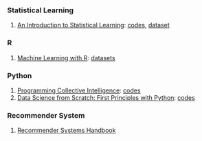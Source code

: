 ### Statistical Learning
1. [An Introduction to Statistical Learning](https://www.dropbox.com/s/ytak7pie99pwduy/ISLR%20Seventh%20Printing.pdf?dl=0): [codes](http://www-bcf.usc.edu/~gareth/ISL/code.html), [dataset](http://www-bcf.usc.edu/~gareth/ISL/data.html)

### R

1. [Machine Learning with R](https://www.dropbox.com/s/7yljuzy3e9kja8m/Machine%20Learning%20with%20R%20-%20Second%20Edition.pdf?dl=0): [datasets](https://github.com/stedy/Machine-Learning-with-R-datasets)

### Python

1. [Programming Collective Intelligence](https://www.dropbox.com/s/2jsz8c8g8g82vqb/programming.collective.intelligence.aug.2007.pdf?dl=0): [codes](https://github.com/arthur-e/Programming-Collective-Intelligence)
2. [Data Science from Scratch: First Principles with Python](https://www.dropbox.com/s/8as661amfjstb62/%5BJoel_Grus%5D_Data_Science_from_Scratch_First_Princ.pdf?dl=0): [codes](https://github.com/joelgrus/data-science-from-scratch)

### Recommender System

1. [Recommender Systems Handbook](https://www.dropbox.com/s/psi0eht17fhxlfw/Recommender_systems_handbook.pdf?dl=0)
